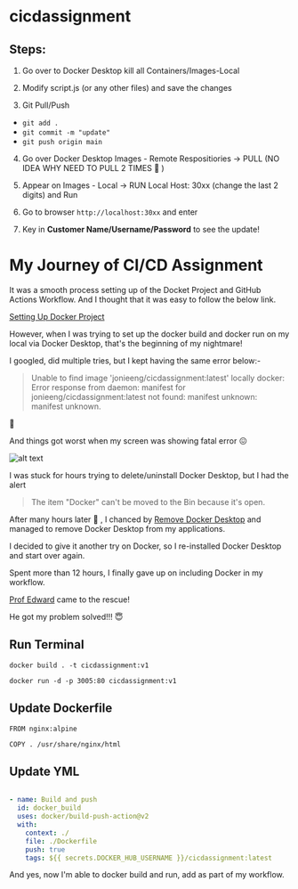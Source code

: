 # cicdassignment

## Steps:
1. Go over to Docker Desktop kill all Containers/Images-Local

2. Modify script.js (or any other files) and save the changes

3. Git Pull/Push
  - `git add .` 
  - `git commit -m "update"` 
  - `git push origin main`

4. Go over Docker Desktop Images - Remote Respositiories -> PULL (NO IDEA WHY NEED TO PULL 2 TIMES :raised_eyebrow: )

5. Appear on Images - Local -> RUN Local Host: 30xx (change the last 2 digits) and Run

6. Go to browser `http://localhost:30xx` and enter

7. Key in **Customer Name/Username/Password** to see the update!
  
# My Journey of CI/CD Assignment
It was a smooth process setting up of the Docket Project and GitHub Actions Workflow.
And I thought that it was easy to follow the below link.

[Setting Up Docker Project](https://docs.docker.com/ci-cd/github-actions/)

However, when I was trying to set up the docker build and docker run on my local via Docker Desktop, that's the beginning of my nightmare!

I googled, did multiple tries, but I kept having the same error below:-

> Unable to find image 'jonieeng/cicdassignment:latest' locally
docker: Error response from daemon: manifest for jonieeng/cicdassignment:latest not found: manifest unknown: manifest unknown.

:exploding_head:

And things got worst when my screen was showing fatal error :confounded:

![alt text](https://pbs.twimg.com/media/E36PFk1VEAsfv0P.jpg)

I was stuck for hours trying to delete/uninstall Docker Desktop, but I had the alert

> The item "Docker" can't be moved to the Bin because it's open. 

After many hours later :anger: , I chanced by [Remove Docker Desktop](https://github.com/docker/toolbox/blob/master/osx/uninstall.sh) and managed to remove Docker Desktop from my applications.

I decided to give it another try on Docker, so I re-installed Docker Desktop and start over again. 

Spent more than 12 hours, I finally gave up on including Docker in my workflow. 

[Prof Edward](https://www.linkedin.com/in/edwardjoesoef/) came to the rescue! 

He got my problem solved!!! :innocent:

## Run Terminal
`docker build . -t cicdassignment:v1`

`docker run -d -p 3005:80 cicdassignment:v1`

## Update Dockerfile 
`FROM nginx:alpine`

`COPY . /usr/share/nginx/html`

## Update YML

```publish.yml

- name: Build and push
  id: docker_build
  uses: docker/build-push-action@v2
  with:
    context: ./
    file: ./Dockerfile
    push: true
    tags: ${{ secrets.DOCKER_HUB_USERNAME }}/cicdassignment:latest
```

 And yes, now I'm able to docker build and run, add as part of my workflow.   
